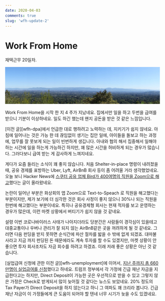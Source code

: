 ```yaml
---
date: 2020-04-03
comments: true
slug: 'wfh-update-2'
---
```


# Work From Home

재택근무 20일차.

![Silicon Valley from Villa Montalvo](/media/page/travel/nocal/montalvo.jpg)

Work From Home을 시작 한 지 4 주가 지났네요. 집에서만 일을 하고 두번을 급여를
받으니 기분이 이상하네요. 일도 하긴 했는데 왠지 공돈을 받은 것 같은 느낌입니다.

[이전 글][wfh-dpa]에서 언급한 대로 행하려고 노력하는 데, 지키기가 쉽지 않네요.
아침에 일어나는 것은 가능 한 데 끊임없이 생기는 집안 일에, 아이들을 돌보고 하는
과정에, 업무를 잘 못보게 되는 일이 빈번하게 생깁니다. 아내와 협의 해서 집중해서
일해야 하는 시간에 일을 하는게 가능하긴 하지만, 꽤 많은 시간을 허비하게 되는
경우가 많습니다. 그러다보니 급여 받는 게 감사하게 느껴지네요.

게다가 요즘 들리는 소식이 꽤 좋지 않습니다. 처음 Shelter-in-place 명령이
내려졌을 때, 공유 경제를 표방하는 Uber, Lyft, AirBnB 회사 등이 좀 어려울 거라
생각했었네요. 오늘 보니 Hacker News에 [스쿠터 공유 업체 Bird가 400여명의 직원을
Zoom으로 해고][bird-layoff-zoom]했다는 글이 올라왔네요.

[bird-layoff-zoom]: https://www.businessinsider.com/bird-employees-locked-out-of-emails-layoffs-2020-4

논란이 일어난 부분은 화상회의 앱 Zoom으로 Text-to-Speach 로 직원을 해고했다는
부분이지만, 제가 보기에 더 심각한 것은 회사 사정이 좋지 않으니 30%나 되는 직원을
한번에 해고했다는 부분이네요. 특히나 공유경제형 회사는 현재 적자를 보고 운영하는
경우가 많은데, 이런 마켓 상황에서 버티기가 쉽지 않을 것 같네요.

설령 이번 코로나바이러스 사태가 나아지더라도 당분간은 사람들이 경각심이 있을테고
대중교통이나 우버나 관리가 잘 되지 않는 AirBnB같은 곳을 꺼려하게 될 것 같네요.
그러면 다음 펀딩을 받지 못하면 순식간에 파산 절차를 밟을 수 밖에 없게 되겠죠.
대마불사라고 지금 까지 펀딩된 돈 때문에라도 계속 투자를 할 수도 있겠지만, 마켓
상황이 안좋으면 투자 회사조차도 자금 회수를 하려고 하겠죠. 이래 저래 좋은 상황은
아닌 것 같습니다.

[실업급여 신청에 관한 이전 글][wfh-unemployment]에 이어서, [지난 주까지 총
660만명이 실업급여를 신청][unemployment-20200403]했다고 하네요. 트럼프 정부에서
각 가정에 긴급 재난 자금을 지급한다고는 하지만, Direct Deposit이 가능한 곳은
우선적으로 받을 수 있고 그렇지 않은 가정은 Check로 받게되서 많이 늦어질 것
같다는 뉴스도 보았네요. 20% 정도의 Tax Payer가 Direct Deposit을 하지 않는다고
하니 그 여파도 꽤 크리라 봅니다. 긴급 재난 자금이 이 가정들에게 큰 도움이 되어야
할 텐네 너무 시기가 늦을 수도 있겠네요.

[unemployment-20200403]: https://www.nbcnews.com/health/health-news/blog/2020-04-02-coronavirus-news-n1174651

